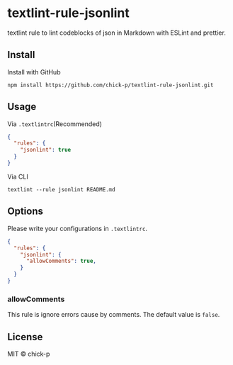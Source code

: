 # textlint-rule-jsonlint

textlint rule to lint codeblocks of json in Markdown with ESLint and prettier.

## Install

Install with GitHub

```shell
npm install https://github.com/chick-p/textlint-rule-jsonlint.git
```

## Usage

Via `.textlintrc`(Recommended)

```json
{
  "rules": {
    "jsonlint": true
  }
}
```

Via CLI

```shell
textlint --rule jsonlint README.md
```

## Options

Please write your configurations in `.textlintrc`.

```json
{
  "rules": {
    "jsonlint": {
      "allowComments": true,
    }
  }
}
```

### allowComments

This rule is ignore errors cause by comments. The default value is `false`.

## License

MIT © chick-p
